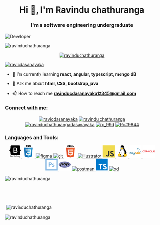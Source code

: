 <h1 align="center">Hi 👋, I'm Ravindu chathuranga</h1>
<h3 align="center">I'm a software engineering undergraduate</h3>
<img align="center" alt="Developer" width="1050" src="https://www.wingstechsolutions.com/wp-content/uploads/2022/03/full-stack-development.gif">



<p align="left"> <img src="https://komarev.com/ghpvc/?username=ravinduchathuranga&label=Profile%20views&color=0e75b6&style=flat" alt="ravinduchathuranga" /> </p>

<p align="center"> <a href="https://github.com/ryo-ma/github-profile-trophy"><img src="https://github-profile-trophy.vercel.app/?username=ravinduchathuranga" alt="ravinduchathuranga" /></a> </p>

<p align="left"> <a href="https://twitter.com/ravicdasanayaka" target="blank"><img src="https://img.shields.io/twitter/follow/ravicdasanayaka?logo=twitter&style=for-the-badge" alt="ravicdasanayaka" /></a> </p>

- 🌱 I’m currently learning **react, angular, typescript, mongo dB**

- 💬 Ask me about **html, CSS, bootstrap,java**

- 📫 How to reach me **ravinducdasanayaka12345@gmail.com**

<h3 align="left">Connect with me:</h3>
<p align="center">
<a href="https://twitter.com/ravicdasanayaka" target="blank"><img align="center" src="https://raw.githubusercontent.com/rahuldkjain/github-profile-readme-generator/master/src/images/icons/Social/twitter.svg" alt="ravicdasanayaka" height="30" width="40" /></a>
<a href="https://stackoverflow.com/users/ravindu chathuranga" target="blank"><img align="center" src="https://raw.githubusercontent.com/rahuldkjain/github-profile-readme-generator/master/src/images/icons/Social/stack-overflow.svg" alt="ravindu chathuranga" height="30" width="40" /></a>
<a href="https://fb.com/ravinduchathurangadasanayaka" target="blank"><img align="center" src="https://raw.githubusercontent.com/rahuldkjain/github-profile-readme-generator/master/src/images/icons/Social/facebook.svg" alt="ravinduchathurangadasanayaka" height="30" width="40" /></a>
<a href="https://instagram.com/rc_99d" target="blank"><img align="center" src="https://raw.githubusercontent.com/rahuldkjain/github-profile-readme-generator/master/src/images/icons/Social/instagram.svg" alt="rc_99d" height="30" width="40" /></a>
<a href="https://discord.gg/Rc#9844" target="blank"><img align="center" src="https://raw.githubusercontent.com/rahuldkjain/github-profile-readme-generator/master/src/images/icons/Social/discord.svg" alt="Rc#9844" height="30" width="40" /></a>
</p>

<h3 align="left">Languages and Tools:</h3>
<p align="center"> <a href="https://getbootstrap.com" target="_blank" rel="noreferrer"> <img src="https://raw.githubusercontent.com/devicons/devicon/master/icons/bootstrap/bootstrap-plain-wordmark.svg" alt="bootstrap" width="40" height="40"/> </a> <a href="https://www.w3schools.com/css/" target="_blank" rel="noreferrer"> <img src="https://raw.githubusercontent.com/devicons/devicon/master/icons/css3/css3-original-wordmark.svg" alt="css3" width="40" height="40"/> </a> <a href="https://www.figma.com/" target="_blank" rel="noreferrer"> <img src="https://www.vectorlogo.zone/logos/figma/figma-icon.svg" alt="figma" width="40" height="40"/> </a> <a href="https://git-scm.com/" target="_blank" rel="noreferrer"> <img src="https://www.vectorlogo.zone/logos/git-scm/git-scm-icon.svg" alt="git" width="40" height="40"/> </a> <a href="https://www.w3.org/html/" target="_blank" rel="noreferrer"> <img src="https://raw.githubusercontent.com/devicons/devicon/master/icons/html5/html5-original-wordmark.svg" alt="html5" width="40" height="40"/> </a> <a href="https://www.adobe.com/in/products/illustrator.html" target="_blank" rel="noreferrer"> <img src="https://www.vectorlogo.zone/logos/adobe_illustrator/adobe_illustrator-icon.svg" alt="illustrator" width="40" height="40"/> </a> <a href="https://developer.mozilla.org/en-US/docs/Web/JavaScript" target="_blank" rel="noreferrer"> <img src="https://raw.githubusercontent.com/devicons/devicon/master/icons/javascript/javascript-original.svg" alt="javascript" width="40" height="40"/> </a> <a href="https://www.linux.org/" target="_blank" rel="noreferrer"> <img src="https://raw.githubusercontent.com/devicons/devicon/master/icons/linux/linux-original.svg" alt="linux" width="40" height="40"/> </a> <a href="https://www.mysql.com/" target="_blank" rel="noreferrer"> <img src="https://raw.githubusercontent.com/devicons/devicon/master/icons/mysql/mysql-original-wordmark.svg" alt="mysql" width="40" height="40"/> </a> <a href="https://www.oracle.com/" target="_blank" rel="noreferrer"> <img src="https://raw.githubusercontent.com/devicons/devicon/master/icons/oracle/oracle-original.svg" alt="oracle" width="40" height="40"/> </a> <a href="https://www.photoshop.com/en" target="_blank" rel="noreferrer"> <img src="https://raw.githubusercontent.com/devicons/devicon/master/icons/photoshop/photoshop-line.svg" alt="photoshop" width="40" height="40"/> </a> <a href="https://www.php.net" target="_blank" rel="noreferrer"> <img src="https://raw.githubusercontent.com/devicons/devicon/master/icons/php/php-original.svg" alt="php" width="40" height="40"/> </a> <a href="https://postman.com" target="_blank" rel="noreferrer"> <img src="https://www.vectorlogo.zone/logos/getpostman/getpostman-icon.svg" alt="postman" width="40" height="40"/> </a> <a href="https://www.typescriptlang.org/" target="_blank" rel="noreferrer"> <img src="https://raw.githubusercontent.com/devicons/devicon/master/icons/typescript/typescript-original.svg" alt="typescript" width="40" height="40"/> </a> <a href="https://www.adobe.com/products/xd.html" target="_blank" rel="noreferrer"> <img src="https://cdn.worldvectorlogo.com/logos/adobe-xd.svg" alt="xd" width="40" height="40"/> </a> </p>

<p><img align="left" src="https://github-readme-stats.vercel.app/api/top-langs?username=ravinduchathuranga&show_icons=true&locale=en&layout=compact" alt="ravinduchathuranga" /></p>
<p>&nbsp;</p>
<p>&nbsp;</p>
<p>&nbsp;</p>


<p>&nbsp;<img align="center" width="950" src="https://github-readme-stats.vercel.app/api?username=ravinduchathuranga&show_icons=true&locale=en" alt="ravinduchathuranga" /></p>

<p><img align="center" width="950" src="https://github-readme-streak-stats.herokuapp.com/?user=ravinduchathuranga&" alt="ravinduchathuranga" /></p>
